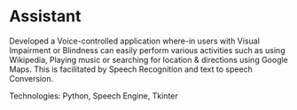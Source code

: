 # Assistant
Developed a Voice-controlled application where-in users with Visual Impairment or Blindness can easily perform various activities such as using Wikipedia, Playing music or searching for location & directions using Google Maps. This is facilitated by Speech Recognition and text to speech Conversion.

Technologies: Python, Speech Engine, Tkinter


  
 

